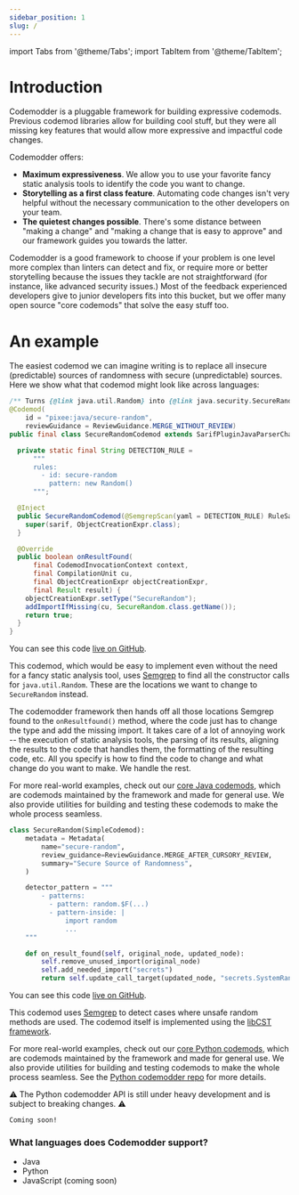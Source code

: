 ```yaml
---
sidebar_position: 1
slug: /
---
```


import Tabs from '@theme/Tabs';
import TabItem from '@theme/TabItem';

# Introduction

Codemodder is a pluggable framework for building expressive codemods. Previous codemod libraries allow for building cool stuff, but they were all missing key features that would allow more expressive and impactful code changes.

Codemodder offers:
* **Maximum expressiveness**. We allow you to use your favorite fancy static analysis tools to identify the code you want to change.
* **Storytelling as a first class feature**. Automating code changes isn't very helpful without the necessary communication to the other developers on your team.
* **The quietest changes possible**. There's some distance between "making a change" and "making a change that is easy to approve" and our framework guides you towards the latter.

Codemodder is a good framework to choose if your problem is one level more complex than linters can detect and fix, or require more or better storytelling because the issues they tackle are not straightforward (for instance, like advanced security issues.) Most of the feedback experienced developers give to junior developers fits into this bucket, but we offer many open source "core codemods" that solve the easy stuff too. 

# An example

The easiest codemod we can imagine writing is to replace all insecure (predictable) sources of randomness with secure (unpredictable) sources. Here we show what that codemod might look like across languages:

<Tabs>
  <TabItem value="example-java" label="Java" default>

```java
/** Turns {@link java.util.Random} into {@link java.security.SecureRandom}. */
@Codemod(
    id = "pixee:java/secure-random",
    reviewGuidance = ReviewGuidance.MERGE_WITHOUT_REVIEW)
public final class SecureRandomCodemod extends SarifPluginJavaParserChanger<ObjectCreationExpr> {

  private static final String DETECTION_RULE =
      """
      rules: 
        - id: secure-random 
          pattern: new Random()
      """;

  @Inject
  public SecureRandomCodemod(@SemgrepScan(yaml = DETECTION_RULE) RuleSarif sarif) {
    super(sarif, ObjectCreationExpr.class);
  }

  @Override
  public boolean onResultFound(
      final CodemodInvocationContext context,
      final CompilationUnit cu,
      final ObjectCreationExpr objectCreationExpr,
      final Result result) {
    objectCreationExpr.setType("SecureRandom");
    addImportIfMissing(cu, SecureRandom.class.getName());
    return true;
  }
}
```

You can see this code [live on GitHub](https://github.com/pixee/codemodder-java/blob/main/core-codemods/src/main/java/io/codemodder/codemods/SecureRandomCodemod.java).

This codemod, which would be easy to implement even without the need for a fancy static analysis tool, uses [Semgrep](https://semgrep.dev/) to find all the constructor calls for `java.util.Random`. These are the locations we want to change to `SecureRandom` instead.

The codemodder framework then hands off all those locations Semgrep found to the `onResultfound()` method, where the code just has to change the type and add the missing import. It takes care of a lot of annoying work -- the execution of static analysis tools, the parsing of its results, aligning the results to the code that handles them, the formatting of the resulting code, etc. All you specify is how to find the code to change and what change do you want to make. We handle the rest.

For more real-world examples, check out our [core Java codemods](https://github.com/pixee/codemodder-java/tree/main/core-codemods), which are codemods maintained by the framework and made for general use. We also provide utilities for building and testing these codemods to make the whole process seamless.

  </TabItem>
  <TabItem value="example-python" label="Python">

```python
class SecureRandom(SimpleCodemod):
    metadata = Metadata(
        name="secure-random",
        review_guidance=ReviewGuidance.MERGE_AFTER_CURSORY_REVIEW,
        summary="Secure Source of Randomness",
    )

    detector_pattern = """
        - patterns:
          - pattern: random.$F(...)
          - pattern-inside: |
              import random
              ...
    """

    def on_result_found(self, original_node, updated_node):
        self.remove_unused_import(original_node)
        self.add_needed_import("secrets")
        return self.update_call_target(updated_node, "secrets.SystemRandom()")
```

You can see this code [live on GitHub](https://github.com/pixee/codemodder-python/blob/main/src/core_codemods/secure_random.py).

This codemod uses [Semgrep](https://semgrep.dev/) to detect cases where unsafe random methods are used. The codemod itself is implemented using the [libCST framework](https://github.com/Instagram/LibCST#readme).

For more real-world examples, check out our [core Python codemods](https://github.com/pixee/codemodder-python/tree/main/src/core_codemods), which are codemods maintained by the framework and made for general use. We also provide utilities for building and testing codemods to make the whole process seamless. See the [Python codemodder repo](https://github.com/pixee/codemodder-python/) for more details.

⚠️ The Python codemodder API is still under heavy development and is subject to breaking changes. ⚠️

  </TabItem>
  <TabItem value="example-javascript" label="JavaScript">

```
Coming soon!
```

  </TabItem>
</Tabs>



### What languages does Codemodder support?
* Java
* Python
* JavaScript (coming soon)


